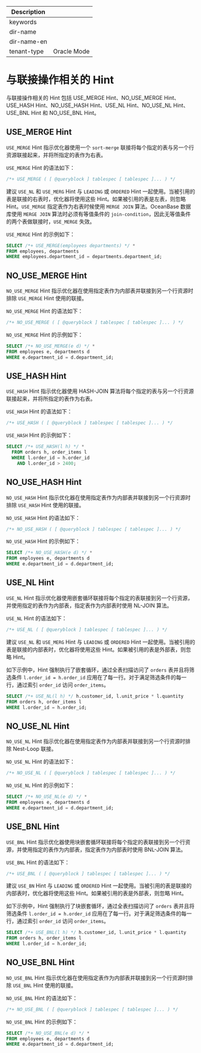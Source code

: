 | Description   |                 |
|---------------|-----------------|
| keywords      |                 |
| dir-name      |                 |
| dir-name-en   |                 |
| tenant-type   | Oracle Mode     |

# 与联接操作相关的 Hint

与联接操作相关的 Hint 包括 USE_MERGE Hint、NO_USE_MERGE Hint、USE_HASH Hint、NO_USE_HASH Hint、USE_NL Hint、NO_USE_NL Hint、USE_BNL Hint 和 NO_USE_BNL Hint。

## USE_MERGE Hint

`USE_MERGE` Hint 指示优化器使用一个 `sort-merge` 联接将每个指定的表与另一个行资源联接起来，并将所指定的表作为右表。

`USE_MERGE` Hint 的语法如下：

```sql
/*+ USE_MERGE ( [ @queryblock ] tablespec [ tablespec ]... ) */
```

建议 `USE_NL` 和 `USE_MERG` Hint 与 `LEADING` 或 `ORDERED` Hint 一起使用。当被引用的表是联接的右表时，优化器将使用这些 Hint。如果被引用的表是左表，则忽略 Hint。`USE_MERGE` 指定表作为右表时候使用 `MERGE JOIN` 算法。OceanBase 数据库使用 `MERGE JOIN` 算法时必须有等值条件的 `join-condition`，因此无等值条件的两个表做联接时，`USE_MERGE` 失效。

`USE_MERGE` Hint 的示例如下：

```sql
SELECT /*+ USE_MERGE(employees departments) */ *
FROM employees, departments
WHERE employees.department_id = departments.department_id;
```

## NO_USE_MERGE Hint

`NO_USE_MERGE` Hint 指示优化器在使用指定表作为内部表并联接到另一个行资源时排除 `USE_MERGE` Hint 使用的联接。

`NO_USE_MERGE` Hint 的语法如下：

```sql
/*+ NO_USE_MERGE ( [ @queryblock ] tablespec [ tablespec ]... ) */
```

`NO_USE_MERGE` Hint 的示例如下：

```sql
SELECT /*+ NO_USE_MERGE(e d) */ *
FROM employees e, departments d
WHERE e.department_id = d.department_id;
```

## USE_HASH Hint

`USE_HASH` Hint 指示优化器使用 HASH-JOIN 算法将每个指定的表与另一个行资源联接起来，并将所指定的表作为右表。

`USE_HASH` Hint 的语法如下：

```sql
/*+ USE_HASH ( [ @queryblock ] tablespec [ tablespec ]... ) */
```

`USE_HASH` Hint 的示例如下：

```sql
SELECT /*+ USE_HASH(l h) */ *
  FROM orders h, order_items l
  WHERE l.order_id = h.order_id
    AND l.order_id > 2400;
```

## NO_USE_HASH Hint

`NO_USE_HASH` Hint 指示优化器在使用指定表作为内部表并联接到另一个行资源时排除 `USE_HASH` Hint 使用的联接。

`NO_USE_HASH` Hint 的语法如下：

```sql
/*+ NO_USE_HASH ( [ @queryblock ] tablespec [ tablespec ]... ) */
```

`NO_USE_HASH` Hint 的示例如下：

```sql
SELECT /*+ NO_USE_HASH(e d) */ *
FROM employees e, departments d
WHERE e.department_id = d.department_id;
```

## USE_NL Hint

`USE_NL` Hint 指示优化器使用嵌套循环联接将每个指定的表联接到另一个行资源，并使用指定的表作为内部表，指定表作为内部表时使用 NL-JOIN 算法。

`USE_NL` Hint 的语法如下：

```sql
/*+ USE_NL ( [ @queryblock ] tablespec [ tablespec ]... ) */
```

建议 `USE_NL` 和 `USE_MERG` Hint 与 `LEADING` 或 `ORDERED` Hint 一起使用。当被引用的表是联接的内部表时，优化器将使用这些 Hint。如果被引用的表是外部表，则忽略 Hint。

如下示例中，Hint 强制执行了嵌套循环，通过全表扫描访问了 `orders` 表并且将筛选条件 `l.order_id = h.order_id` 应用在了每一行。对于满足筛选条件的每一行，通过索引 `order_id` 访问 `order_items`。

```sql
SELECT /*+ USE_NL(l h) */ h.customer_id, l.unit_price * l.quantity
FROM orders h, order_items l
WHERE l.order_id = h.order_id;
```

## NO_USE_NL Hint

`NO_USE_NL` Hint 指示优化器在使用指定表作为内部表并联接到另一个行资源时排除 Nest-Loop 联接。

`NO_USE_NL` Hint 的语法如下：

```sql
/*+ NO_USE_NL ( [ @queryblock ] tablespec [ tablespec ]... ) */
```

`NO_USE_NL` Hint 的示例如下：

```sql
SELECT /*+ NO_USE_NL(e d) */ *
FROM employees e, departments d
WHERE e.department_id = d.department_id;
```

## USE_BNL Hint

`USE_BNL` Hint 指示优化器使用块嵌套循环联接将每个指定的表联接到另一个行资源，并使用指定的表作为内部表，指定表作为内部表时使用 BNL-JOIN 算法。

`USE_BNL` Hint 的语法如下：

```sql
/*+ USE_BNL ( [ @queryblock ] tablespec [ tablespec ]... ) */
```

建议 `USE_BN` Hint 与 `LEADING` 或 `ORDERED` Hint 一起使用。当被引用的表是联接的内部表时，优化器将使用这些 Hint。如果被引用的表是外部表，则忽略 Hint。

如下示例中，Hint 强制执行了块嵌套循环，通过全表扫描访问了 `orders` 表并且将筛选条件 `l.order_id = h.order_id` 应用在了每一行。对于满足筛选条件的每一行，通过索引 `order_id` 访问 `order_items`。

```sql
SELECT /*+ USE_BNL(l h) */ h.customer_id, l.unit_price * l.quantity
FROM orders h, order_items l
WHERE l.order_id = h.order_id;
```

## NO_USE_BNL Hint

`NO_USE_BNL` Hint 指示优化器在使用指定表作为内部表并联接到另一个行资源时排除 `USE_BNL` Hint 使用的联接。

`NO_USE_BNL` Hint 的语法如下：

```sql
/*+ NO_USE_BNL ( [ @queryblock ] tablespec [ tablespec ]... ) */
```

`NO_USE_BNL` Hint 的示例如下：

```sql
SELECT /*+ NO_USE_BNL(e d) */ *
FROM employees e, departments d
WHERE e.department_id = d.department_id;
```
